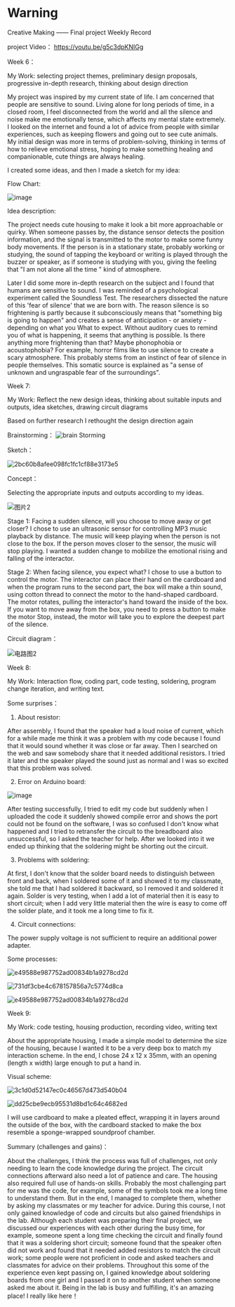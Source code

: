 # Warning

Creative Making —— Final project Weekly Record

project Video：
https://youtu.be/g5c3dpKNIGg

Week 6：

My Work: selecting project themes, preliminary design proposals, progressive in-depth research, thinking about design direction

My project was inspired by my current state of life. I am concerned that people are sensitive to sound. Living alone for long periods of time, in a closed room, I feel disconnected from the world and all the silence and noise make me emotionally tense, which affects my mental state extremely. I looked on the internet and found a lot of advice from people with similar experiences, such as keeping flowers and going out to see cute animals. My initial design was more in terms of problem-solving, thinking in terms of how to relieve emotional stress, hoping to make something healing and companionable, cute things are always healing.

I created some ideas, and then I made a sketch for my idea:

Flow Chart:

![image](https://user-images.githubusercontent.com/119873123/206622856-a310e0e3-7fac-493e-b478-2fcea8e3d735.png)

Idea description:

The project needs cute housing to make it look a bit more approachable or quirky. When someone passes by, the distance sensor detects the position information, and the signal is transmitted to the motor to make some funny body movements. If the person is in a stationary state, probably working or studying, the sound of tapping the keyboard or writing is played through the buzzer or speaker, as if someone is studying with you, giving the feeling that "I am not alone all the time " kind of atmosphere.

Later I did some more in-depth research on the subject and I found that humans are sensitive to sound. I was reminded of a psychological experiment called the Soundless Test. The researchers dissected the nature of this 'fear of silence' that we are born with. The reason silence is so frightening is partly because it subconsciously means that "something big is going to happen" and creates a sense of anticipation - or anxiety - depending on what you What to expect. Without auditory cues to remind you of what is happening, it seems that anything is possible. Is there anything more frightening than that? Maybe phonophobia or acoustophobia?
For example, horror films like to use silence to create a scary atmosphere. This probably stems from an instinct of fear of silence in people themselves. This somatic source is explained as "a sense of unknown and ungraspable fear of the surroundings".


Week 7:

My Work: Reflect the new design ideas, thinking about suitable inputs and outputs, idea sketches, drawing circuit diagrams

Based on further research I rethought the design direction again

Brainstorming：
![brain Storming](https://user-images.githubusercontent.com/119873123/206624805-f4206c74-bdca-43ab-8597-da30b361c8ba.jpg)

Sketch：

![2bc60b8afee098fc1fc1cf88e3173e5](https://user-images.githubusercontent.com/119873123/206743062-6b6868be-718c-4f5c-a6be-af575dcd5152.jpg)

Concept：

Selecting the appropriate inputs and outputs according to my ideas.

![图片2](https://user-images.githubusercontent.com/119873123/206626181-f08c6a3e-0b87-4648-9ac4-6e14186a32bd.png)

Stage 1: Facing a sudden silence, will you choose to move away or get closer?
I chose to use an ultrasonic sensor for controlling MP3 music playback by distance. The music will keep playing when the person is not close to the box. If the person moves closer to the sensor, the music will stop playing. I wanted a sudden change to mobilize the emotional rising and falling of the interactor.

Stage 2: When facing silence, you expect what?
I chose to use a button to control the motor. The interactor can place their hand on the cardboard and when the program runs to the second part, the box will make a thin sound, using cotton thread to connect the motor to the hand-shaped cardboard. The motor rotates, pulling the interactor's hand toward the inside of the box. If you want to move away from the box, you need to press a button to make the motor Stop, instead, the motor will take you to explore the deepest part of the silence.

Circuit diagram：

![电路图2](https://user-images.githubusercontent.com/119873123/206626356-200b42f1-33c3-4828-acdc-a183f5a9e741.png)



Week 8:

My Work: Interaction flow, coding part, code testing, soldering, program change iteration, and writing text.

Some surprises：

1. About resistor:

After assembly, I found that the speaker had a loud noise of current, which for a while made me think it was a problem with my code because I found that it would sound whether it was close or far away. Then I searched on the web and saw somebody share that it needed additional resistors. I tried it later and the speaker played the sound just as normal and I was so excited that this problem was solved.

2. Error on Arduino board: 

![image](https://user-images.githubusercontent.com/119873123/206633634-ef684bc7-fa17-42a2-b0bb-edfe764993b9.png)

After testing successfully, I tried to edit my code but suddenly when I uploaded the code it suddenly showed compile error and shows the port could not be found on the software, I was so confused I don't know what happened and I tried to retransfer the circuit to the breadboard also unsuccessful, so I asked the teacher for help. After we looked into it we ended up thinking that the soldering might be shorting out the circuit.

3. Problems with soldering:

At first, I don't know that the solder board needs to distinguish between front and back, when I soldered some of it and showed it to my classmate, she told me that I had soldered it backward, so I removed it and soldered it again.
Solder is very testing, when I add a lot of material then it is easy to short circuit; when I add very little material then the wire is easy to come off the solder plate, and it took me a long time to fix it.

4. Circuit connections:

The power supply voltage is not sufficient to require an additional power adapter.

Some processes:

![e49588e987752ad00834b1a9278cd2d](https://user-images.githubusercontent.com/119873123/206635368-b8989c35-a9cc-402a-a09b-016504832213.jpg)

![731df3cbe4c678157856a7c5774d8ca](https://user-images.githubusercontent.com/119873123/206634494-9849dd10-d23f-461d-92cd-bb3181cc2778.jpg)

![e49588e987752ad00834b1a9278cd2d](https://user-images.githubusercontent.com/119873123/206634929-1ccccd5d-17a6-4f6f-bc96-b77f69b5aeec.jpg)



Week 9:

My Work: code testing, housing production, recording video, writing text

About the appropriate housing, I made a simple model to determine the size of the housing, because I wanted it to be a very deep box to match my interaction scheme.
In the end, I chose 24 x 12 x 35mm, with an opening (length x width) large enough to put a hand in.

Visual scheme:

![3c1d0d52147ec0c46567d473d540b04](https://user-images.githubusercontent.com/119873123/206743924-18218c1e-d667-4bc0-8f85-cf542a31b172.jpg)

![dd25cbe9ecb95531d8bd1c64c4682ed](https://user-images.githubusercontent.com/119873123/206743971-b366d45f-ddf6-44b4-a74d-e7638fc49ba3.jpg)

I will use cardboard to make a pleated effect, wrapping it in layers around the outside of the box, with the cardboard stacked to make the box resemble a sponge-wrapped soundproof chamber.


Summary (challenges and gains)：

About the challenges, I think the process was full of challenges, not only needing to learn the code knowledge during the project. The circuit connections afterward also need a lot of patience and care. The housing also required full use of hands-on skills. Probably the most challenging part for me was the code, for example, some of the symbols took me a long time to understand them. But in the end, I managed to complete them, whether by asking my classmates or my teacher for advice.
During this course, I not only gained knowledge of code and circuits but also gained friendships in the lab. Although each student was preparing their final project, we discussed our experiences with each other during the busy time, for example, someone spent a long time checking the circuit and finally found that it was a soldering short circuit; someone found that the speaker often did not work and found that it needed added resistors to match the circuit work; some people were not proficient in code and asked teachers and classmates for advice on their problems. Throughout this some of the experience even kept passing on, I gained knowledge about soldering boards from one girl and I passed it on to another student when someone asked me about it. Being in the lab is busy and fulfilling, it's an amazing place! I really like here！

